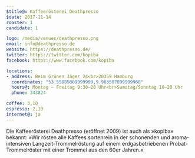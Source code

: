 ```yaml
---
$title@: Kaffeerösterei Deathpresso
$date: 2017-11-14
roaster: 1
candidate: 1

logo: /media/venues/deathpresso.png
email: info@deathpresso.de
website: https://deathpresso.de/
twitter: https://twitter.com/kopiba
facebook: https://www.facebook.com/kopiba

locations:
- address: Beim Grünen Jäger 24<br>20359 Hamburg
  coordinates: "53.55885809999999,9.963507899999968"
  hours@: Montag – Freitag 9:30–20 Uhr<br>Samstag/Sonntag 10–20 Uhr
  phone: 343824

coffee: 3,10
espresso: 2,10
internet@: ja
---
```


Die Kaffeerösterei Deathpresso (eröffnet 2009) ist auch als »kopiba« bekannt: »Wir rösten alle Kaffees sortenrein in der schonenden und aroma-intensiven Langzeit-Trommelröstung auf einem erdgasbetriebenen Probat-Trommelröster mit einer Trommel aus den 60er Jahren.«